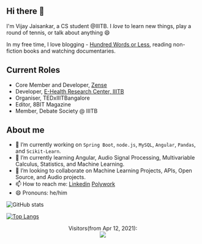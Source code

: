 ## Hi there 👋

I'm Vijay Jaisankar, a CS student @IIITB. I _love_ to learn new things, play a round of tennis, or talk about anything 😄  

In my free time, I love blogging - [Hundred Words or Less](https://hundred-words-or-less.blogspot.com/), reading non-fiction books and watching documentaries. 

## Current Roles  
- Core Member and Developer, [Zense](https://zense.co.in/)
- Developer, [E-Health Research Center, IIITB](https://ehrc.iiitb.ac.in/)
- Organiser, TEDxIIITBangalore
- Editor, 8BIT Magazine
- Member, Debate Society @ IIITB

<!--
**vijay-jaisankar/vijay-jaisankar** is a ✨ _special_ ✨ repository because its `README.md` (this file) appears on your GitHub profile.

Here are some ideas to get you started:

- 🔭 I’m currently working on ...
- 🌱 I’m currently learning ...
- 👯 I’m looking to collaborate on ...
- 🤔 I’m looking for help with ...
- 💬 Ask me about ...
- 📫 How to reach me: ...
- 😄 Pronouns: ...
- ⚡ Fun fact: ...
-->

## About me

- 🔭 I’m currently working on `Spring Boot`, `node.js`, `MySQL`, `Angular`, `Pandas`, and `Scikit-Learn`.
- 🌱 I’m currently learning Angular, Audio Signal Processing, Multivariable Calculus, Statistics, and Machine Learning.
- 👯 I’m looking to collaborate on Machine Learning Projects, APIs, Open Source, and Audio projects.
- 📫 How to reach me: [Linkedin](https://www.linkedin.com/in/vijay-jaisankar/) [Polywork](https://www.polywork.com/vijayjaisankar)
- 😄 Pronouns: he/him

![GitHub stats](https://github-readme-stats.vercel.app/api?username=vijay-jaisankar&show_icons=true&theme=radical)

[![Top Langs](https://github-readme-stats.vercel.app/api/top-langs/?username=vijay-jaisankar)](https://github.com/anuraghazra/github-readme-stats)




<p align="center"> 
  Visitors(from Apr 12, 2021):<br>
  <img src="https://profile-counter.glitch.me/vijay-jaisankar/count.svg" />
</p>

  
  


